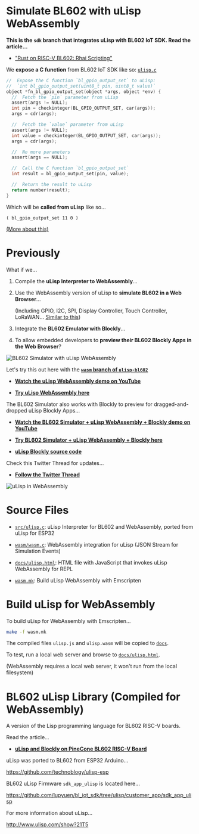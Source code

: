 # Simulate BL602 with uLisp WebAssembly

__This is the `sdk` branch that integrates uLisp with BL602 IoT SDK. Read the article...__

-   ["Rust on RISC-V BL602: Rhai Scripting"](https://lupyuen.github.io/articles/rhai)

We __expose a C function__ from BL602 IoT SDK like so: [`ulisp.c`](src/ulisp.c#L4164-L4186)

```c
//  Expose the C function `bl_gpio_output_set` to uLisp:
//  `int bl_gpio_output_set(uint8_t pin, uint8_t value)`
object *fn_bl_gpio_output_set(object *args, object *env) {
  //  Fetch the `pin` parameter from uLisp
  assert(args != NULL);
  int pin = checkinteger(BL_GPIO_OUTPUT_SET, car(args));
  args = cdr(args);

  //  Fetch the `value` parameter from uLisp
  assert(args != NULL);
  int value = checkinteger(BL_GPIO_OUTPUT_SET, car(args));
  args = cdr(args);

  //  No more parameters
  assert(args == NULL);

  //  Call the C function `bl_gpio_output_set`
  int result = bl_gpio_output_set(pin, value);

  //  Return the result to uLisp
  return number(result);
}
```

Which will be __called from uLisp__ like so...

```text
( bl_gpio_output_set 11 0 )
```

[(More about this)](http://www.ulisp.com/show?19Q4)

# Previously

What if we...

1.  Compile the __uLisp Interpreter to WebAssembly__...

1.  Use the WebAssembly version of uLisp to __simulate BL602 in a Web Browser__...

    (Including GPIO, I2C, SPI, Display Controller, Touch Controller, LoRaWAN... [Similar to this](https://lupyuen.github.io/pinetime-rust-mynewt/articles/simulator))

1.  Integrate the __BL602 Emulator with Blockly__...

1.  To allow embedded developers to __preview their BL602 Blockly Apps in the Web Browser__?

![BL602 Simulator with uLisp WebAssembly](https://lupyuen.github.io/images/lisp-simulator.png)

Let's try this out here with the [__`wasm` branch of `ulisp-bl602`__](https://github.com/lupyuen/ulisp-bl602/tree/wasm)

- [__Watch the uLisp WebAssembly demo on YouTube__](https://youtu.be/9uegWNcokxY)

- [__Try uLisp WebAssembly here__](https://lupyuen.github.io/ulisp-bl602/ulisp.html)

The BL602 Simulator also works with Blockly to preview for dragged-and-dropped uLisp Blockly Apps...

- [__Watch the BL602 Simulator + uLisp WebAssembly + Blockly demo on YouTube__](https://youtu.be/Ag2CERd1OzQ)

- [__Try BL602 Simulator + uLisp WebAssembly + Blockly here__](https://appkaki.github.io/blockly-ulisp/demos/simulator/)

- [__uLisp Blockly source code__](https://github.com/AppKaki/blockly-ulisp)

Check this Twitter Thread for updates...

- [__Follow the Twitter Thread__](https://twitter.com/MisterTechBlog/status/1393554618924212224)

![uLisp in WebAssembly](https://lupyuen.github.io/images/lisp-wasm.png)

# Source Files

-   [`src/ulisp.c`](src/ulisp.c): uLisp Interpreter for BL602 and WebAssembly, ported from uLisp for ESP32

-   [`wasm/wasm.c`](wasm/wasm.c): WebAssembly integration for uLisp (JSON Stream for Simulation Events)

-   [`docs/ulisp.html`](docs/ulisp.html): HTML file with JavaScript that invokes uLisp WebAssembly for REPL

-   [`wasm.mk`](wasm.mk): Build uLisp WebAssembly with Emscripten

# Build uLisp for WebAssembly

To build uLisp for WebAssembly with Emscripten...

```bash
make -f wasm.mk
```

The compiled files `ulisp.js` and `ulisp.wasm` will be copied to [`docs`](docs).

To test, run a local web server and browse to [`docs/ulisp.html`](docs/ulisp.html).

(WebAssembly requires a local web server, it won't run from the local filesystem)

# BL602 uLisp Library (Compiled for WebAssembly)

A version of the Lisp programming language for BL602 RISC-V boards.

Read the article...

- [__uLisp and Blockly on PineCone BL602 RISC-V Board__](https://lupyuen.github.io/articles/lisp)

uLisp was ported to BL602 from ESP32 Arduino...

https://github.com/technoblogy/ulisp-esp

BL602 uLisp Firmware `sdk_app_ulisp` is located here...

https://github.com/lupyuen/bl_iot_sdk/tree/ulisp/customer_app/sdk_app_ulisp

For more information about uLisp...

http://www.ulisp.com/show?21T5

